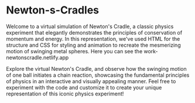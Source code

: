 # Newton-s-Cradles
Welcome to a virtual simulation of Newton's Cradle, a classic physics experiment that elegantly demonstrates the principles of conservation of momentum and energy. In this representation, we've used HTML for the structure and CSS for styling and animation to recreate the mesmerizing motion of swinging metal spheres.
Here you can see the work- newtonscradle.netlify.app

Explore the virtual Newton's Cradle, and observe how the swinging motion of one ball initiates a chain reaction, showcasing the fundamental principles of physics in an interactive and visually appealing manner. Feel free to experiment with the code and customize it to create your unique representation of this iconic physics experiment!
